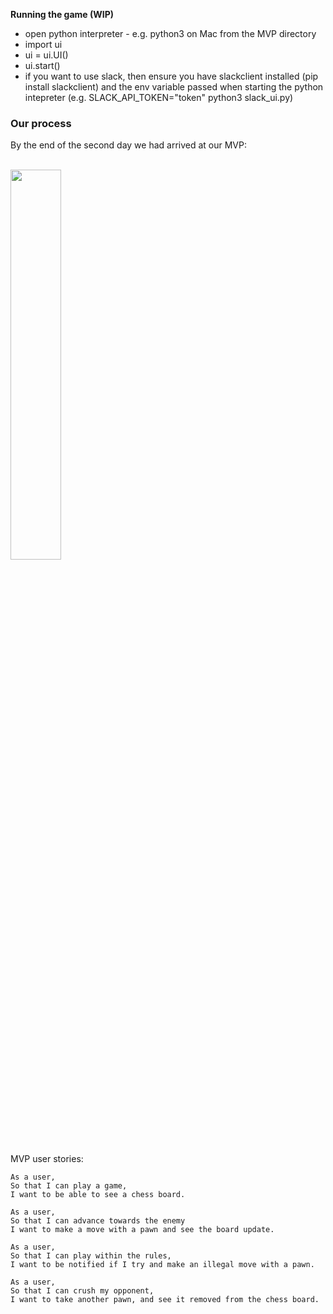 **Running the game (WIP)**
- open python interpreter - e.g. python3 on Mac from the MVP directory
- import ui
- ui = ui.UI()
- ui.start()
- if you want to use slack, then ensure you have slackclient installed (pip install slackclient) and the env variable passed when starting the python intepreter (e.g. SLACK_API_TOKEN="token" python3 slack_ui.py)

### Our process

By the end of the second day we had arrived at our MVP:

<br>
<img src="https://github.com/dangyi23/makers-final-project/blob/master/docs/MVP.gif" width=40%>

MVP user stories:
```
As a user,
So that I can play a game,
I want to be able to see a chess board.

As a user,
So that I can advance towards the enemy
I want to make a move with a pawn and see the board update.

As a user,
So that I can play within the rules,
I want to be notified if I try and make an illegal move with a pawn.

As a user,
So that I can crush my opponent,
I want to take another pawn, and see it removed from the chess board.
```
